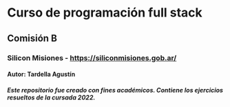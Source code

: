 # Curso de programación full stack

## Comisión B 

### Silicon Misiones - https://siliconmisiones.gob.ar/

#### Autor: Tardella Agustín 
##### Este repositorio fue creado con fines académicos. Contiene los ejercicios resueltos de la cursada 2022.
